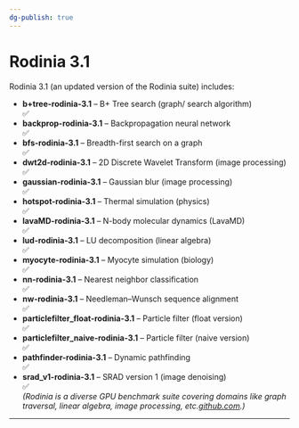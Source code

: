 ```yaml
---
dg-publish: true
---
```


# Rodinia 3.1

Rodinia 3.1 (an updated version of the Rodinia suite) includes:

- **b+tree-rodinia-3.1** – B+ Tree search (graph/ search algorithm)  
	 ✅
- **backprop-rodinia-3.1** – Backpropagation neural network  
	 ✅
- **bfs-rodinia-3.1** – Breadth-first search on a graph  
	 ✅
- **dwt2d-rodinia-3.1** – 2D Discrete Wavelet Transform (image processing)  
	 ✅
- **gaussian-rodinia-3.1** – Gaussian blur (image processing)  
	 ✅
- **hotspot-rodinia-3.1** – Thermal simulation (physics)  
	 ✅
- **lavaMD-rodinia-3.1** – N-body molecular dynamics (LavaMD)  
	 ✅
- **lud-rodinia-3.1** – LU decomposition (linear algebra)  
	 ✅
- **myocyte-rodinia-3.1** – Myocyte simulation (biology)  
	 ✅
- **nn-rodinia-3.1** – Nearest neighbor classification  
	 ✅
- **nw-rodinia-3.1** – Needleman–Wunsch sequence alignment  
	 ✅
- **particlefilter_float-rodinia-3.1** – Particle filter (float version)  
	 ✅
- **particlefilter_naive-rodinia-3.1** – Particle filter (naive version)  
	 ✅
- **pathfinder-rodinia-3.1** – Dynamic pathfinding  
	 ✅
- **srad_v1-rodinia-3.1** – SRAD version 1 (image denoising)  
	 ✅  
_(Rodinia is a diverse GPU benchmark suite covering domains like graph traversal, linear algebra, image processing, etc.[github.com](https://github.com/yuhc/gpu-rodinia#:~:text=The%20University%20of%20Virginia%20Rodinia,both%20multicore%20CPUs%20and%20GPUs).)_

---
